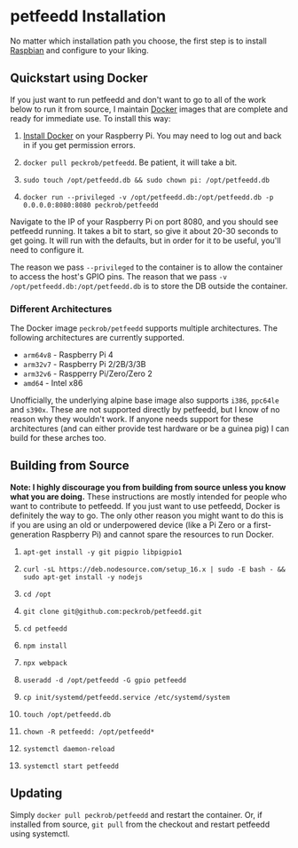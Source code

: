 # petfeedd Installation

No matter which installation path you choose, the first step is to install
[Raspbian](https://www.raspberrypi.org/downloads/raspbian/) and configure to
your liking.

## Quickstart using Docker

If you just want to run petfeedd and don't want to go to all of the work below
to run it from source, I maintain [Docker](https://www.docker.com/) images that
are complete and ready for immediate use. To install this way:

1. [Install Docker](https://medium.freecodecamp.org/the-easy-way-to-set-up-docker-on-a-raspberry-pi-7d24ced073ef)
   on your Raspberry Pi. You may need to log out and back in if you get
   permission errors.

2. `docker pull peckrob/petfeedd`. Be patient, it will take a bit.

3. `sudo touch /opt/petfeedd.db && sudo chown pi: /opt/petfeedd.db`

4. `docker run --privileged -v /opt/petfeedd.db:/opt/petfeedd.db -p 0.0.0.0:8080:8080 peckrob/petfeedd`

Navigate to the IP of your Raspberry Pi on port 8080, and you should see
petfeedd running. It takes a bit to start, so give it about 20-30 seconds to get
going. It will run with the defaults, but in order for it to be useful, you'll
need to configure it.

The reason we pass `--privileged` to the container is to allow the container to
access the host's GPIO pins. The reason that we pass
`-v /opt/petfeedd.db:/opt/petfeedd.db` is to store the DB outside the
container.

### Different Architectures

The Docker image `peckrob/petfeedd` supports multiple architectures. The
following architectures are currently supported.

* `arm64v8` - Raspberry Pi 4
* `arm32v7` - Raspberry Pi 2/2B/3/3B
* `arm32v6` - Raspperry Pi/Zero/Zero 2
* `amd64` - Intel x86

Unofficially, the underlying alpine base image also supports `i386`, `ppc64le`
and `s390x`. These are not supported directly by petfeedd, but I know of no
reason why they wouldn't work. If anyone needs support for these architectures
(and can either provide test hardware or be a guinea pig) I can build for these
arches too.

## Building from Source

**Note: I highly discourage you from building from source unless you know what you are doing.** These instructions are mostly intended for people who want
to contribute to petfeedd. If you just want to use petfeedd, Docker is
definitely the way to go. The only other reason you might want to do this is if
you are using an old or underpowered device (like a Pi Zero or a
first-generation Raspberry Pi) and cannot spare the resources to run Docker.

1. `apt-get install -y git pigpio libpigpio1`

2. `curl -sL https://deb.nodesource.com/setup_16.x | sudo -E bash - && sudo apt-get install -y nodejs`

3. `cd /opt`

4. `git clone git@github.com:peckrob/petfeedd.git`

5. `cd petfeedd`

6. `npm install`

7. `npx webpack`

10. `useradd -d /opt/petfeedd -G gpio petfeedd`

11. `cp init/systemd/petfeedd.service /etc/systemd/system`

12. `touch /opt/petfeedd.db`

13. `chown -R petfeedd: /opt/petfeedd*`

14. `systemctl daemon-reload`

15. `systemctl start petfeedd`

## Updating

Simply `docker pull peckrob/petfeedd` and restart the container. Or, if
installed from source, `git pull` from the checkout and restart petfeedd using
systemctl.
